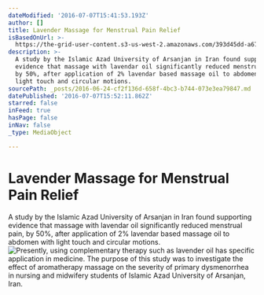 ```yaml
---
dateModified: '2016-07-07T15:41:53.193Z'
author: []
title: Lavender Massage for Menstrual Pain Relief
isBasedOnUrl: >-
  https://the-grid-user-content.s3-us-west-2.amazonaws.com/393d45dd-a679-4536-89de-2288f691541b.jpg
description: >-
  A study by the Islamic Azad University of Arsanjan in Iran found supporting
  evidence that massage with lavendar oil significantly reduced menstrual pain,
  by 50%, after application of 2% lavendar based massage oil to abdomen with
  light touch and circular motions.
sourcePath: _posts/2016-06-24-cf2f136d-658f-4bc3-b744-073e3ea79847.md
datePublished: '2016-07-07T15:52:11.862Z'
starred: false
inFeed: true
hasPage: false
inNav: false
_type: MediaObject

---
```

# Lavender Massage for Menstrual Pain Relief

A study by the Islamic Azad University of Arsanjan in Iran found supporting evidence that massage with lavendar oil significantly reduced menstrual pain, by 50%, after application of 2% lavendar based massage oil to abdomen with light touch and circular motions.
![Presently, using complementary therapy such as lavender oil has specific application in medicine. The purpose of this study was to investigate the effect of aromatherapy massage on the severity of primary dysmenorrhea in nursing and midwifery students of Islamic Azad University of Arsanjan, Iran.](https://the-grid-user-content.s3-us-west-2.amazonaws.com/ad98f873-69eb-4623-850b-d2e018579f69.jpg)